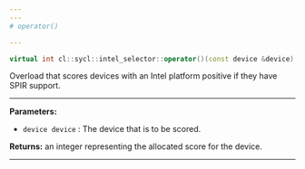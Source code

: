 ```yaml
---
---
# operator()

---
```


```cpp
virtual int cl::sycl::intel_selector::operator()(const device &device) const
```


Overload that scores devices with an Intel platform positive if they have SPIR support. 


---
**Parameters:**

 - `device device`
: The device that is to be scored. 

**Returns:** an integer representing the allocated score for the device. 

---
